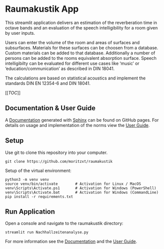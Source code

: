 # Raumakustik App

This streamlit application delivers an estimation of the reverberation time in octave bands and an evaluation of the speech intelligibility for a room given by user inputs.

Users can enter the volume of the room and areas of surfaces and subsurfaces. Materials for these surfaces can be choosen from a database. Custom materials can be added to that database. Additionally a number of persons can be added to the rooms equivalent absorption surface. Speech intelligibilty can be evaluated for different use cases like ‘music’ or ‘education/communication’ as described in DIN 18041.

The calculations are based on statistical acoustics and implement the standards DIN EN 12354-6 and DIN 18041.

[[_TOC_]]

## Documentation & User Guide
A [Documentation](https://mcht67.github.io/raumakustik2ndUpload/index.html) generated with [Sphinx](https://www.sphinx-doc.org/) can be found on GitHub pages. 
For details on usage and implementation of the norms view the [User Guide](pages/user_guide.pdf).

## Setup
Use git to clone this repository into your computer.
```
git clone https://github.com/moritzxt/raumakustik
```

Setup of the virtual environment:

```
python3 -m venv venv
source venv/bin/activate        # Activation for Linux / MacOS
venv\Scripts\Activate.ps1       # Activation for Windows (PowerShell)
venv\Scripts\Activate.bat       # Activation for Windows (CommandLine)
pip install -r requirements.txt
```

## Run Application
Open a console and navigate to the raumakustik directory:
```
streamlit run Nachhallzeitenanalyse.py
```

For more information see the [Documentation](https://mcht67.github.io/raumakustik2ndUpload/index.html)
and the [User Guide](pages/user_guide.pdf).
